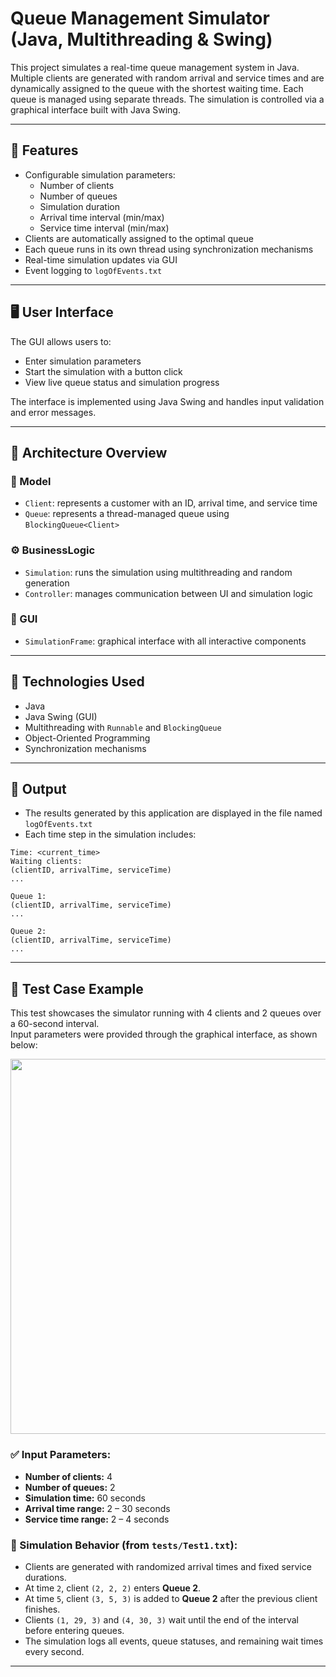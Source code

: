 # Queue Management Simulator (Java, Multithreading & Swing)

This project simulates a real-time queue management system in Java. Multiple clients are generated with random arrival and service times and are dynamically assigned to the queue with the shortest waiting time. Each queue is managed using separate threads. The simulation is controlled via a graphical interface built with Java Swing.

---

## 🧠 Features

- Configurable simulation parameters:
  - Number of clients
  - Number of queues
  - Simulation duration
  - Arrival time interval (min/max)
  - Service time interval (min/max)
- Clients are automatically assigned to the optimal queue
- Each queue runs in its own thread using synchronization mechanisms
- Real-time simulation updates via GUI
- Event logging to `logOfEvents.txt`

---

## 🖥️ User Interface

The GUI allows users to:
- Enter simulation parameters
- Start the simulation with a button click
- View live queue status and simulation progress

The interface is implemented using Java Swing and handles input validation and error messages.

---

## 🧩 Architecture Overview

### 🧪 Model
- `Client`: represents a customer with an ID, arrival time, and service time
- `Queue`: represents a thread-managed queue using `BlockingQueue<Client>`

### ⚙️ BusinessLogic
- `Simulation`: runs the simulation using multithreading and random generation
- `Controller`: manages communication between UI and simulation logic

### 🎨 GUI
- `SimulationFrame`: graphical interface with all interactive components

---

## 🔧 Technologies Used

- Java
- Java Swing (GUI)
- Multithreading with `Runnable` and `BlockingQueue`
- Object-Oriented Programming
- Synchronization mechanisms

---

## 📁 Output

 - The results generated by this application are displayed in the file named `logOfEvents.txt`
 - Each time step in the simulation includes:
```
Time: <current_time>
Waiting clients:
(clientID, arrivalTime, serviceTime)
...

Queue 1:
(clientID, arrivalTime, serviceTime)
...

Queue 2:
(clientID, arrivalTime, serviceTime)
...
```
---

## 🧪 Test Case Example

This test showcases the simulator running with 4 clients and 2 queues over a 60-second interval.  
Input parameters were provided through the graphical interface, as shown below:

<img src="https://github.com/user-attachments/assets/42c0e26b-d97e-441c-89ae-71268bd0acac" width="600"/>



### ✅ Input Parameters:

- **Number of clients:** 4  
- **Number of queues:** 2  
- **Simulation time:** 60 seconds  
- **Arrival time range:** 2 – 30 seconds  
- **Service time range:** 2 – 4 seconds

### 📝 Simulation Behavior (from `tests/Test1.txt`):

- Clients are generated with randomized arrival times and fixed service durations.
- At time `2`, client `(2, 2, 2)` enters **Queue 2**.
- At time `5`, client `(3, 5, 3)` is added to **Queue 2** after the previous client finishes.
- Clients `(1, 29, 3)` and `(4, 30, 3)` wait until the end of the interval before entering queues.
- The simulation logs all events, queue statuses, and remaining wait times every second.

---
